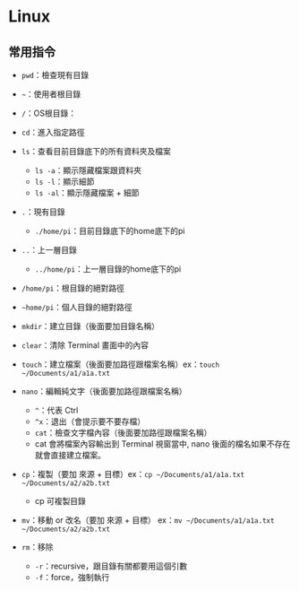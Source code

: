 # Linux

## 常用指令

- `pwd`：檢查現有目錄
- `~`：使用者根目錄
- `/`：OS根目錄：
- `cd`：進入指定路徑
- `ls`：查看目前目錄底下的所有資料夾及檔案
  - `ls -a`：顯示隱藏檔案跟資料夾
  - `ls -l`：顯示細節
  - `ls -al`：顯示隱藏檔案 + 細節
- `.`：現有目錄
  - `./home/pi`：目前目錄底下的home底下的pi
- `..`：上一層目錄
  - `../home/pi`：上一層目錄的home底下的pi
- `/home/pi`：根目錄的絕對路徑
- `~home/pi`：個人目錄的絕對路徑
- `mkdir`：建立目錄（後面要加目錄名稱）
- `clear`：清除 Terminal 畫面中的內容
- `touch`：建立檔案（後面要加路徑跟檔案名稱）ex：`touch ~/Documents/a1/a1a.txt`

- `nano`：編輯純文字（後面要加路徑跟檔案名稱）
  - `^`：代表 Ctrl
  - `^x`：退出（會提示要不要存檔）
  - `cat`：檢查文字檔內容（後面要加路徑跟檔案名稱）
  - cat 會將檔案內容輸出到 Terminal 視窗當中, nano 後面的檔名如果不存在就會直接建立檔案。
- `cp`：複製（要加 來源 + 目標）ex：`cp ~/Documents/a1/a1a.txt ~/Documents/a2/a2b.txt`
  - cp 可複製目錄
- `mv`：移動 or 改名（要加 來源 + 目標）
ex：`mv ~/Documents/a1/a1a.txt ~/Documents/a2/a2b.txt`
- `rm`：移除
  - `-r`：recursive，跟目錄有關都要用這個引數
  - `-f`：force，強制執行
